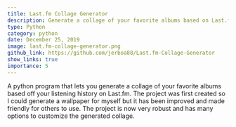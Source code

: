 ```yaml
---
title: Last.fm Collage Generator
description: Generate a collage of your favorite albums based on Last.fm scrobbles
type: Python
category: python
date: December 25, 2019
image: last.fm-collage-generator.png
github_link: https://github.com/jerboa88/Last.fm-Collage-Generator
show_links: true
importance: 5
---
```

A python program that lets you generate a collage of your favorite albums based off your listening history on Last.fm. The project was first created so I could generate a wallpaper for myself but it has been improved and made friendly for others to use. The project is now very robust and has many options to customize the generated collage.
